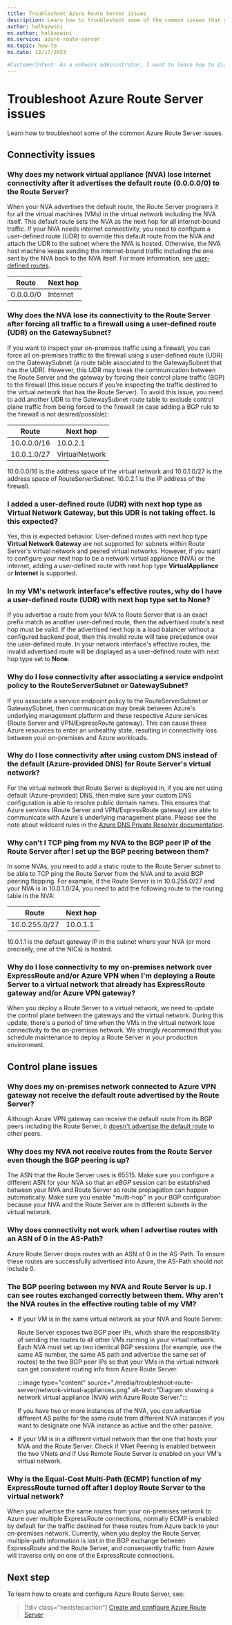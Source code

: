 ```yaml
---
title: Troubleshoot Azure Route Server issues
description: Learn how to troubleshoot some of the common issues that you may have when you use Azure Route Server in your virtual network.
author: halkazwini
ms.author: halkazwini
ms.service: azure-route-server
ms.topic: how-to
ms.date: 12/17/2023

#CustomerIntent: As a network administrator, I want to learn how to diagnose and troubleshoot issues related to my Azure Route Server so I can resolve them.
---
```


# Troubleshoot Azure Route Server issues

Learn how to troubleshoot some of the common Azure Route Server issues.

## Connectivity issues

### Why does my network virtual appliance (NVA) lose internet connectivity after it advertises the default route (0.0.0.0/0) to the Route Server?

When your NVA advertises the default route, the Route Server programs it for all the virtual machines (VMs) in the virtual network including the NVA itself. This default route sets the NVA as the next hop for all internet-bound traffic. If your NVA needs internet connectivity, you need to configure a user-defined route (UDR) to override this default route from the NVA and attach the UDR to the subnet where the NVA is hosted. Otherwise, the NVA host machine keeps sending the internet-bound traffic including the one sent by the NVA back to the NVA itself. For more information, see [user-defined routes](../virtual-network/virtual-networks-udr-overview.md#user-defined).

| Route | Next hop |
|-------|----------|
| 0.0.0.0/0 | Internet |

### Why does the NVA lose its connectivity to the Route Server after forcing all traffic to a firewall using a user-defined route (UDR) on the GatewaySubnet?

If you want to inspect your on-premises traffic using a firewall, you can force all on-premises traffic to the firewall using a user-defined route (UDR) on the GatewaySubnet (a route table associated to the GatewaySubnet that has the UDR). However, this UDR may break the communication between the Route Server and the gateway by forcing their control plane traffic (BGP) to the firewall (this issue occurs if you're inspecting the traffic destined to the virtual network that has the Route Server). To avoid this issue, you need to add another UDR to the GatewaySubnet route table to exclude control plane traffic from being forced to the firewall (in case adding a BGP rule to the firewall is not desired/possible):

| Route | Next hop |
|-------|----------|
| 10.0.0.0/16 | 10.0.2.1 |
| 10.0.1.0/27 | VirtualNetwork |

10.0.0.0/16 is the address space of the virtual network and 10.0.1.0/27 is the address space of RouteServerSubnet. 10.0.2.1 is the IP address of the firewall.

### I added a user-defined route (UDR) with next hop type as Virtual Network Gateway, but this UDR is not taking effect. Is this expected?

Yes, this is expected behavior. User-defined routes with next hop type **Virtual Network Gateway** are not supported for subnets within Route Server's virtual network and peered virtual networks. However, if you want to configure your next hop to be a network virtual appliance (NVA) or the internet, adding a user-defined route with next hop type **VirtualAppliance** or **Internet** is supported. 

### In my VM's network interface's effective routes, why do I have a user-defined route (UDR) with next hop type set to **None**? 

If you advertise a route from your NVA to Route Server that is an exact prefix match as another user-defined route, then the advertised route's next hop must be valid. If the advertised next hop is a load balancer without a configured backend pool, then this invalid route will take precedence over the user-defined route. In your network interface's effective routes, the invalid advertised route will be displayed as a user-defined route with next hop type set to **None**. 

### Why do I lose connectivity after associating a service endpoint policy to the RouteServerSubnet or GatewaySubnet?
 
If you associate a service endpoint policy to the RouteServerSubnet or GatewaySubnet, then communication may break between Azure's underlying management platform and these respective Azure services (Route Server and VPN/ExpressRoute gateway). This can cause these Azure resources to enter an unhealthy state, resulting in connectivity loss between your on-premises and Azure workloads.

### Why do I lose connectivity after using custom DNS instead of the default (Azure-provided DNS) for Route Server's virtual network?

For the virtual network that Route Server is deployed in, if you are not using default (Azure-provided) DNS, then make sure your custom DNS configuration is able to resolve public domain names. This ensures that Azure services (Route Server and VPN/ExpressRoute gateway) are able to communicate with Azure's underlying management plane. Please see the note about wildcard rules in the [Azure DNS Private Resolver documentation](../dns/private-resolver-endpoints-rulesets.md#rules).

### Why can't I TCP ping from my NVA to the BGP peer IP of the Route Server after I set up the BGP peering between them?

In some NVAs, you need to add a static route to the Route Server subnet to be able to TCP ping the Route Server from the NVA and to avoid BGP peering flapping. For example, if the Route Server is in 10.0.255.0/27 and your NVA is in 10.0.1.0/24, you need to add the following route to the routing table in the NVA:

| Route | Next hop |
|-------|----------|
| 10.0.255.0/27 | 10.0.1.1 |

10.0.1.1 is the default gateway IP in the subnet where your NVA (or more precisely, one of the NICs) is hosted.

### Why do I lose connectivity to my on-premises network over ExpressRoute and/or Azure VPN when I'm deploying a Route Server to a virtual network that already has ExpressRoute gateway and/or Azure VPN gateway?

When you deploy a Route Server to a virtual network, we need to update the control plane between the gateways and the virtual network. During this update, there's a period of time when the VMs in the virtual network lose connectivity to the on-premises network. We strongly recommend that you schedule maintenance to deploy a Route Server in your production environment.  

## Control plane issues

### Why does my on-premises network connected to Azure VPN gateway not receive the default route advertised by the Route Server?

Although Azure VPN gateway can receive the default route from its BGP peers including the Route Server, it [doesn't advertise the default route](../vpn-gateway/vpn-gateway-vpn-faq.md#what-address-prefixes-do-azure-vpn-gateways-advertise-to-me) to other peers. 

### Why does my NVA not receive routes from the Route Server even though the BGP peering is up?

The ASN that the Route Server uses is 65515. Make sure you configure a different ASN for your NVA so that an *eBGP* session can be established between your NVA and Route Server so route propagation can happen automatically. Make sure you enable "multi-hop" in your BGP configuration because your NVA and the Route Server are in different subnets in the virtual network.

### Why does connectivity not work when I advertise routes with an ASN of 0 in the AS-Path? 

Azure Route Server drops routes with an ASN of 0 in the AS-Path. To ensure these routes are successfully advertised into Azure, the AS-Path should not include 0. 

### The BGP peering between my NVA and Route Server is up. I can see routes exchanged correctly between them. Why aren't the NVA routes in the effective routing table of my VM? 

* If your VM is in the same virtual network as your NVA and Route Server:

    Route Server exposes two BGP peer IPs, which share the responsibility of sending the routes to all other VMs running in your virtual network. Each NVA must set up two identical BGP sessions (for example, use the same AS number, the same AS path and advertise the same set of routes) to the two BGP peer IPs so that your VMs in the virtual network can get consistent routing info from Azure Route Server.

    :::image type="content" source="./media/troubleshoot-route-server/network-virtual-appliances.png" alt-text="Diagram showing a network virtual appliance (NVA) with Azure Route Server.":::

    If you have two or more instances of the NVA, you *can* advertise different AS paths for the same route from different NVA instances if you want to designate one NVA instance as active and the other passive.

* If your VM is in a different virtual network than the one that hosts your NVA and the Route Server. Check if VNet Peering is enabled between the two VNets *and* if Use Remote Route Server is enabled on your VM's virtual network.

### Why is the Equal-Cost Multi-Path (ECMP) function of my ExpressRoute turned off after I deploy Route Server to the virtual network?

When you advertise the same routes from your on-premises network to Azure over multiple ExpressRoute connections, normally ECMP is enabled by default for the traffic destined for these routes from Azure back to your on-premises network. Currently, when you deploy the Route Server, multiple-path information is lost in the BGP exchange between ExpressRoute and the Route Server, and consequently traffic from Azure will traverse only on one of the ExpressRoute connections.

## Next step

To learn how to create and configure Azure Route Server, see:

> [!div class="nextstepaction"]
> [Create and configure Azure Route Server](quickstart-configure-route-server-portal.md)
